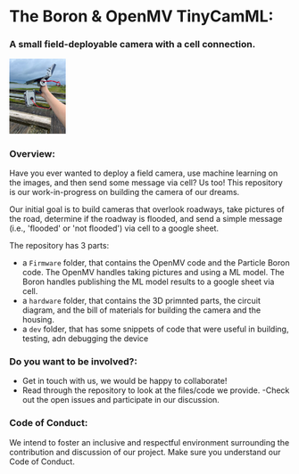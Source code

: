 # The Boron & OpenMV TinyCamML: 
### A small field-deployable camera with a cell connection.

<img src="./assets/IMG_2059.JPG" width=20% height=20%/>

### Overview:
Have you ever wanted to deploy a field camera, use machine learning on the images, and then send some message via cell? Us too! This repository is our work-in-progress on building the camera of our dreams. 

Our initial goal is to build cameras that overlook roadways, take pictures of the road, determine if the roadway is flooded, and send a simple message (i.e., 'flooded' or 'not flooded') via cell to a google sheet. 

The repository has 3 parts:

- a `Firmware` folder, that contains the OpenMV code and the Particle Boron code. The OpenMV handles taking pictures and using a ML model. The Boron handles publishing the ML model results to a google sheet via cell. 
- a `hardware` folder, that contains the 3D primnted parts, the circuit diagram, and the bill of materials for building the camera and the housing. 
- a `dev` folder, that has some snippets of code that were useful in building, testing, adn debugging the device


### Do you want to be involved?:

- Get in touch with us, we would be happy to collaborate!
- Read through the repository to look at the files/code we provide.
-Check out the open issues and participate in our discussion.

### Code of Conduct:
We intend to foster an inclusive and respectful environment surrounding the contribution and discussion of our project. Make sure you understand our Code of Conduct.
